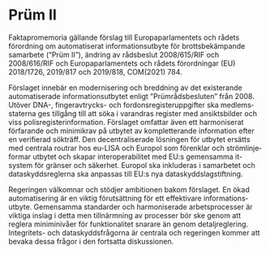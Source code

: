 # Prüm II

Faktapromemoria gällande förslag till Europa­parla­mentets och rådets förord­ning om auto­matiserat informa­tions­utbyte för brotts­bekäm­pande samarbete (“Prüm II”), ändring av råds­beslut 2008/615/RIF och 2008/616/RIF och Europa­parla­mentets och rådets förordningar (EU) 2018/1726, 2019/817 och 2019/818, COM(2021) 784.

Förslaget inne­bär en moderni­sering och bredd­ning av det existe­rande automati­serade informa­tions­utbytet enligt ”Prüm­råds­besluten” från 2008. Utöver DNA-, finger­avtrycks- och fordons­register­uppgifter ska medlems­staterna ges tillgång till att söka i varandras register med ansikts­bilder och viss polis­register­information. Förslaget omfattar även ett harmoni­serat förfarande och mini­mikrav på utbytet av komplet­terande informa­tion efter en verifierad sökträff. Den decentra­liserade lösningen för utbytet ersätts med centrala routrar hos eu-LISA och Europol som förenklar och ström­linje­formar utbytet och skapar inter­opera­bilitet med EU:s gemen­samma it-system för gränser och säkerhet. Europol ska inklu­deras i sam­arbetet och data­skydds­reglerna ska anpassas till EU:s nya data­skydds­lag­stiftning.

Regeringen välkomnar och stödjer ambit­ionen bakom förslaget. En ökad auto­matisering är en viktig förut­sättning för ett effektivare informa­tions­utbyte. Gemen­samma standarder och harmoni­serade arbets­processer är viktiga inslag i detta men till­närm­ning av processer bör ske genom att reglera minimi­nivåer för funktiona­litet snarare än genom detalj­reglering. Integritets- och dataskydds­frågorna är centrala och regeringen kommer att bevaka dessa frågor i den fortsatta diskussionen.

